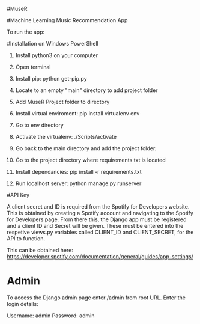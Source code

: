 #MuseR

#Machine Learning Music Recommendation App

To run the app:

#Installation on Windows PowerShell

1. Install python3 on your computer

2. Open terminal

3. Install pip: python get-pip.py

4. Locate to an empty "main" directory to add project folder

5. Add MuseR Project folder to directory

6. Install virtual enviroment: pip install virtualenv env

7. Go to env directory

8. Activate the virtualenv: ./Scripts/activate

9. Go back to the main directory and add the project folder.

10. Go to the project directory where requirements.txt is located

11. Install dependancies: pip install -r requirements.txt

12. Run localhost server: python manage.py runserver


#API Key

A client secret and ID is required from the Spotify for Developers website. This is obtained by creating a Spotify account 
and navigating to the Spotify for Developers page. From there this, the Django app must be registered and a client ID and Secret
will be given. These must be entered into the respetive views.py variables called CLIENT_ID and CLIENT_SECRET, for the API to function.

This can be obtained here: https://developer.spotify.com/documentation/general/guides/app-settings/

# Admin

To access the Django admin page enter /admin from root URL.
Enter the login details:

Username: admin
Password: admin
